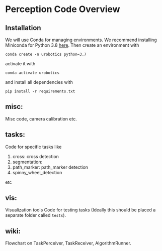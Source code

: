 # Perception Code Overview

## Installation

We will use Conda for managing environments. We recommend installing Miniconda for Python 3.8 [here](https://docs.conda.io/en/latest/miniconda.html).
Then create an environment with

    conda create -n urobotics python=3.7

activate it with

    conda activate urobotics

and install all dependencies with

    pip install -r requirements.txt

## misc:
Misc code, camera calibration etc.

## tasks:
Code for specific tasks like 

1. cross: cross detection
1. segmentation:
1. path_marker: path_marker detection
1. spinny_wheel_detection

etc

## vis:
Visualization tools 
Code for testing tasks (Ideally this should be placed a separate folder called `tests`).

## wiki:
Flowchart on TaskPerceiver, TaskReceiver, AlgorithmRunner.
